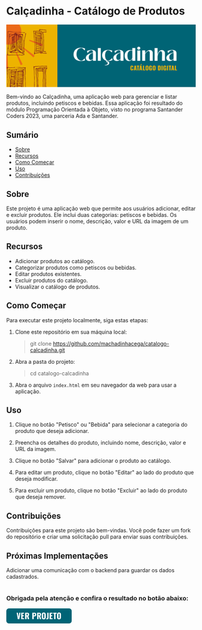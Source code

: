 # Calçadinha - Catálogo de Produtos


![Screenshot](screenshot.png)

Bem-vindo ao Calçadinha, uma aplicação web para gerenciar e listar produtos, incluindo petiscos e bebidas. Essa aplicação foi resultado do módulo Programação Orientada à Objeto, visto no programa Santander Coders 2023, uma parceria Ada e Santander.

## Sumário
- [Sobre](#sobre)
- [Recursos](#recursos)
- [Como Começar](#como-começar)
- [Uso](#uso)
- [Contribuições](#contribuições)


## Sobre

Este projeto é uma aplicação web que permite aos usuários adicionar, editar e excluir produtos. Ele inclui duas categorias: petiscos e bebidas. Os usuários podem inserir o nome, descrição, valor e URL da imagem de um produto.

## Recursos

- Adicionar produtos ao catálogo.
- Categorizar produtos como petiscos ou bebidas.
- Editar produtos existentes.
- Excluir produtos do catálogo.
- Visualizar o catálogo de produtos.

## Como Começar

Para executar este projeto localmente, siga estas etapas:

1. Clone este repositório em sua máquina local:

    > git clone https://github.com/machadinhacega/catalogo-calcadinha.git


2. Abra a pasta do projeto:

    > cd catalogo-calcadinha


3. Abra o arquivo `index.html` em seu navegador da web para usar a aplicação.

## Uso

1. Clique no botão "Petisco" ou "Bebida" para selecionar a categoria do produto que deseja adicionar.

2. Preencha os detalhes do produto, incluindo nome, descrição, valor e URL da imagem.

3. Clique no botão "Salvar" para adicionar o produto ao catálogo.

4. Para editar um produto, clique no botão "Editar" ao lado do produto que deseja modificar.

5. Para excluir um produto, clique no botão "Excluir" ao lado do produto que deseja remover.

## Contribuições

Contribuições para este projeto são bem-vindas. Você pode fazer um fork do repositório e criar uma solicitação pull para enviar suas contribuições.

## Próximas Implementações

Adicionar uma comunicação com o backend para guardar os dados cadastrados.

# 
### Obrigada pela atenção e confira o resultado no botão abaixo:

[<img src='verProjeto.png' alt='botao ver projeto' height='40'>](https://machadinhacega.github.io/catalogo-calcadinha/) 

